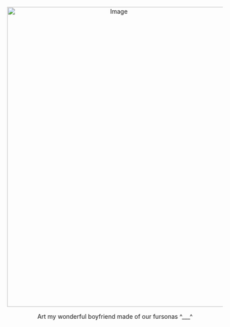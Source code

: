 <p align="center"><img width="506" height="700" alt="Image" src="https://github.com/user-attachments/assets/daf34293-4692-49d9-a556-2df93af6e4f5" />
<p align="center">Art my wonderful boyfriend made of our fursonas ^___^
